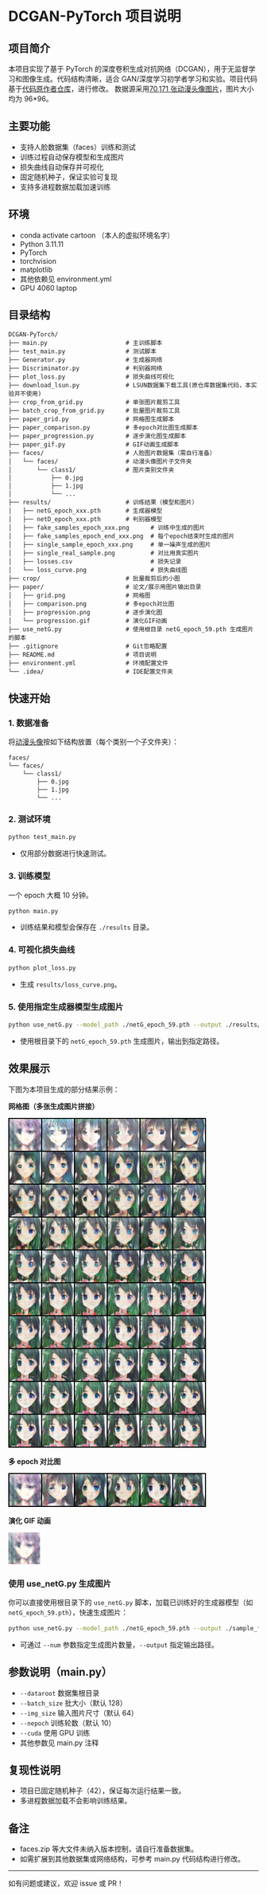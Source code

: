 # DCGAN-PyTorch 项目说明

## 项目简介

本项目实现了基于 PyTorch 的深度卷积生成对抗网络（DCGAN），用于无监督学习和图像生成。代码结构清晰，适合 GAN/深度学习初学者学习和实验。项目代码基于[代码原作者仓库](https://github.com/gxwangupc/DCGAN-PyTorch)，进行修改。
数据源采用[70,171 张动漫头像图片](https://download.mindspore.cn/dataset/Faces/faces.zip)，图片大小均为 96\*96。

## 主要功能

- 支持人脸数据集（faces）训练和测试
- 训练过程自动保存模型和生成图片
- 损失曲线自动保存并可视化
- 固定随机种子，保证实验可复现
- 支持多进程数据加载加速训练

## 环境

- conda activate cartoon （本人的虚拟环境名字）
- Python 3.11.11
- PyTorch
- torchvision
- matplotlib
- 其他依赖见 environment.yml
- GPU 4060 laptop

## 目录结构

```
DCGAN-PyTorch/
├── main.py                      # 主训练脚本
├── test_main.py                 # 测试脚本
├── Generator.py                 # 生成器网络
├── Discriminator.py             # 判别器网络
├── plot_loss.py                 # 损失曲线可视化
├── download_lsun.py             # LSUN数据集下载工具(原仓库数据集代码，本实验并不使用)
├── crop_from_grid.py            # 单张图片裁剪工具
├── batch_crop_from_grid.py      # 批量图片裁剪工具
├── paper_grid.py                # 网格图生成脚本
├── paper_comparison.py          # 多epoch对比图生成脚本
├── paper_progression.py         # 逐步演化图生成脚本
├── paper_gif.py                 # GIF动画生成脚本
├── faces/                       # 人脸图片数据集（需自行准备）
│   └── faces/                   # 动漫头像图片子文件夹
│       └── class1/              # 图片类别文件夹
│           ├── 0.jpg
│           ├── 1.jpg
│           └── ...
├── results/                     # 训练结果（模型和图片）
│   ├── netG_epoch_xxx.pth       # 生成器模型
│   ├── netD_epoch_xxx.pth       # 判别器模型
│   ├── fake_samples_epoch_xxx.png      # 训练中生成的图片
│   ├── fake_samples_epoch_end_xxx.png  # 每个epoch结束时生成的图片
│   ├── single_sample_epoch_xxx.png     # 单一噪声生成的图片
│   ├── single_real_sample.png          # 对比用真实图片
│   ├── losses.csv                      # 损失记录
│   └── loss_curve.png                  # 损失曲线图
├── crop/                        # 批量裁剪后的小图
├── paper/                       # 论文/展示用图片输出目录
│   ├── grid.png                 # 网格图
│   ├── comparison.png           # 多epoch对比图
│   ├── progression.png          # 逐步演化图
│   └── progression.gif          # 演化GIF动画
├── use_netG.py                  # 使用根目录 netG_epoch_59.pth 生成图片的脚本
├── .gitignore                   # Git忽略配置
├── README.md                    # 项目说明
├── environment.yml              # 环境配置文件
└── .idea/                       # IDE配置文件夹
```

## 快速开始

### 1. 数据准备

将[动漫头像](https://download.mindspore.cn/dataset/Faces/faces.zip)按如下结构放置（每个类别一个子文件夹）：

```
faces/
└── faces/
    └── class1/
        ├── 0.jpg
        ├── 1.jpg
        └── ...
```

### 2. 测试环境

```bash
python test_main.py
```

- 仅用部分数据进行快速测试。

### 3. 训练模型

一个 epoch 大概 10 分钟。

```bash
python main.py
```

- 训练结果和模型会保存在 `./results` 目录。

### 4. 可视化损失曲线

```bash
python plot_loss.py
```

- 生成 `results/loss_curve.png`。

### 5. 使用指定生成器模型生成图片

```bash
python use_netG.py --model_path ./netG_epoch_59.pth --output ./results/sample_from_59.png
```

- 使用根目录下的 `netG_epoch_59.pth` 生成图片，输出到指定路径。

## 效果展示

下图为本项目生成的部分结果示例：

**网格图（多张生成图片拼接）**

![grid](paper/grid.png)

**多 epoch 对比图**

![comparison](paper/comparison.png)

**演化 GIF 动画**

![progression_gif](paper/change.gif)

### 使用 use_netG.py 生成图片

你可以直接使用根目录下的 `use_netG.py` 脚本，加载已训练好的生成器模型（如 `netG_epoch_59.pth`），快速生成图片：

```bash
python use_netG.py --model_path ./netG_epoch_59.pth --output ./sample_from_59.png
```

- 可通过 `--num` 参数指定生成图片数量，`--output` 指定输出路径。

## 参数说明（main.py）

- `--dataroot` 数据集根目录
- `--batch_size` 批大小（默认 128）
- `--img_size` 输入图片尺寸（默认 64）
- `--nepoch` 训练轮数（默认 10）
- `--cuda` 使用 GPU 训练
- 其他参数见 main.py 注释

## 复现性说明

- 项目已固定随机种子（42），保证每次运行结果一致。
- 多进程数据加载不会影响训练结果。

## 备注

- faces.zip 等大文件未纳入版本控制，请自行准备数据集。
- 如需扩展到其他数据集或网络结构，可参考 main.py 代码结构进行修改。

---

如有问题或建议，欢迎 issue 或 PR！
